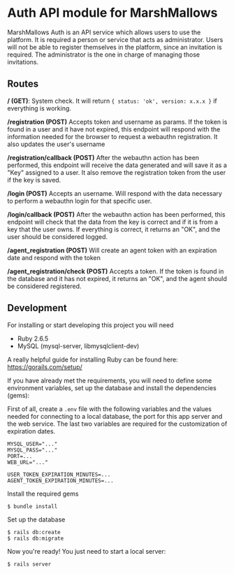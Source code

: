# Auth API module for MarshMallows

MarshMallows Auth is an API service which allows users to use the platform. It is required a person or service that acts as administrator. Users will not be able to register themselves in the platform, since an invitation is required. The administrator is the one in charge of managing those invitations.

## Routes

**/ (GET)**: System check. It will return `{ status: 'ok', version: x.x.x }` if everything is working.

**/registration (POST)** Accepts token and username as params. If the token is found in a user and it have not expired, this endpoint will respond with the information needed for the browser to request a webauthn registration. It also updates the user's username

**/registration/callback (POST)** After the webauthn action has been performed, this endpoint will receive the data generated and will save it as a "Key" assigned to a user. It also remove the registration token from the user if the key is saved.

**/login (POST)** Accepts an username. Will respond with the data necessary to perform a webauthn login for that specific user.

**/login/callback (POST)** After the webauthn action has been performed, this endpoint will check that the data from the key is correct and if it is from a key that the user owns. If everything is correct, it returns an "OK", and the user should be considered logged.

**/agent_registration (POST)** Will create an agent token with an expiration date and respond with the token

**/agent_registration/check (POST)** Accepts a token. If the token is found in the database and it has not expired, it returns an "OK", and the agent should be considered registered.

## Development

For installing or start developing this project you will need

* Ruby 2.6.5
* MySQL (mysql-server, libmysqlclient-dev)

A really helpful guide for installing Ruby can be found here: https://gorails.com/setup/

If you have already met the requirements, you will need to define some environment variables, set up the database and install the dependencies (gems):

First of all, create a `.env` file with the following variables and the values needed for connecting to a local database, the port for this app server and the web service. The last two variables are required for the customization of expiration dates.

```
MYSQL_USER="..."
MYSQL_PASS="..."
PORT=...
WEB_URL="..."

USER_TOKEN_EXPIRATION_MINUTES=...
AGENT_TOKEN_EXPIRATION_MINUTES=...
```

Install the required gems

```
$ bundle install
```

Set up the database

```
$ rails db:create
$ rails db:migrate
```

Now you're ready! You just need to start a local server:

```
$ rails server
```
